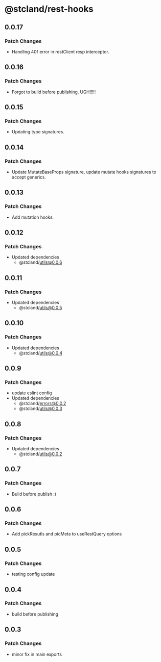 # @stcland/rest-hooks

## 0.0.17

### Patch Changes

- Handling 401 error in restClient resp interceptor.

## 0.0.16

### Patch Changes

- Forgot to build before publishing, UGH!!!!!

## 0.0.15

### Patch Changes

- Updating type signatures.

## 0.0.14

### Patch Changes

- Update MutateBaseProps signature, update mutate hooks signatures to accept generics.

## 0.0.13

### Patch Changes

- Add mutation hooks.

## 0.0.12

### Patch Changes

- Updated dependencies
  - @stcland/utils@0.0.6

## 0.0.11

### Patch Changes

- Updated dependencies
  - @stcland/utils@0.0.5

## 0.0.10

### Patch Changes

- Updated dependencies
  - @stcland/utils@0.0.4

## 0.0.9

### Patch Changes

- update eslint config
- Updated dependencies
  - @stcland/errors@0.0.2
  - @stcland/utils@0.0.3

## 0.0.8

### Patch Changes

- Updated dependencies
  - @stcland/utils@0.0.2

## 0.0.7

### Patch Changes

- Build before publish :)

## 0.0.6

### Patch Changes

- Add pickResutls and picMeta to useRestQuery options

## 0.0.5

### Patch Changes

- testing config update

## 0.0.4

### Patch Changes

- build before publishing

## 0.0.3

### Patch Changes

- minor fix in main exports
